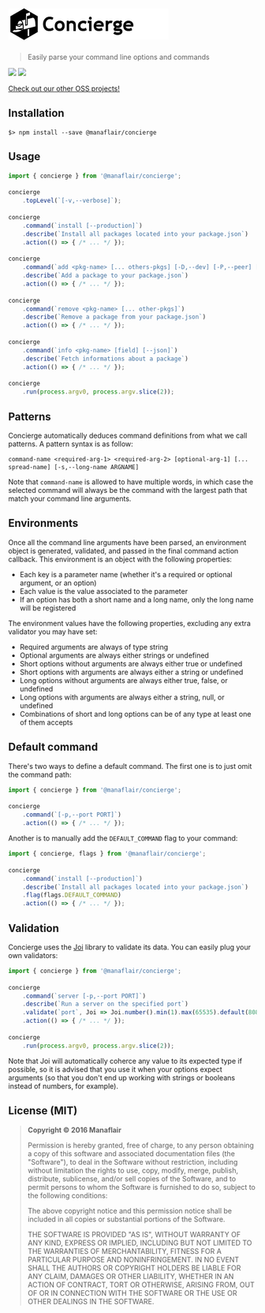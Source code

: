 # [![](/logo.png?raw=true)](https://github.com/manaflair/concierge)

> Easily parse your command line options and commands

[![](https://img.shields.io/npm/v/@manaflair/concierge.svg)]() [![](https://img.shields.io/npm/l/@manaflair/concierge.svg)]()

[Check out our other OSS projects!](https://manaflair.github.io)

## Installation

```
$> npm install --save @manaflair/concierge
```

## Usage

```js
import { concierge } from '@manaflair/concierge';

concierge
    .topLevel(`[-v,--verbose]`);

concierge
    .command(`install [--production]`)
    .describe(`Install all packages located into your package.json`)
    .action(() => { /* ... */ });

concierge
    .command(`add <pkg-name> [... others-pkgs] [-D,--dev] [-P,--peer] [-O,--optional] [-E,--exact] [-T,--tilde]`)
    .describe(`Add a package to your package.json`)
    .action(() => { /* ... */ });

concierge
    .command(`remove <pkg-name> [... other-pkgs]`)
    .describe(`Remove a package from your package.json`)
    .action(() => { /* ... */ });

concierge
    .command(`info <pkg-name> [field] [--json]`)
    .describe(`Fetch informations about a package`)
    .action(() => { /* ... */ });

concierge
    .run(process.argv0, process.argv.slice(2));
```

## Patterns

Concierge automatically deduces command definitions from what we call patterns. A pattern syntax is as follow:

```
command-name <required-arg-1> <required-arg-2> [optional-arg-1] [... spread-name] [-s,--long-name ARGNAME]
```

Note that `command-name` is allowed to have multiple words, in which case the selected command will always be the command with the largest path that match your command line arguments.

## Environments

Once all the command line arguments have been parsed, an environment object is generated, validated, and passed in the final command action callback. This environment is an object with the following properties:

  - Each key is a parameter name (whether it's a required or optional argument, or an option)
  - Each value is the value associated to the parameter
  - If an option has both a short name and a long name, only the long name will be registered

The environment values have the following properties, excluding any extra validator you may have set:

  - Required arguments are always of type string
  - Optional arguments are always either strings or undefined
  - Short options without arguments are always either true or undefined
  - Short options with arguments are always either a string or undefined
  - Long options without arguments are always either true, false, or undefined
  - Long options with arguments are always either a string, null, or undefined
  - Combinations of short and long options can be of any type at least one of them accepts

## Default command

There's two ways to define a default command. The first one is to just omit the command path:

```js
import { concierge } from '@manaflair/concierge';

concierge
    .command(`[-p,--port PORT]`)
    .action(() => { /* ... */ });
```

Another is to manually add the `DEFAULT_COMMAND` flag to your command:

```js
import { concierge, flags } from '@manaflair/concierge';

concierge
    .command(`install [--production]`)
    .describe(`Install all packages located into your package.json`)
    .flag(flags.DEFAULT_COMMAND)
    .action(() => { /* ... */ });
```

## Validation

Concierge uses the [Joi](https://github.com/hapijs/joi) library to validate its data. You can easily plug your own validators:

```js
import { concierge } from '@manaflair/concierge';

concierge
    .command(`server [-p,--port PORT]`)
    .describe(`Run a server on the specified port`)
    .validate(`port`, Joi => Joi.number().min(1).max(65535).default(8080))
    .action(() => { /* ... */ });

concierge
    .run(process.argv0, process.argv.slice(2));
```

Note that Joi will automatically coherce any value to its expected type if possible, so it is advised that you use it when your options expect arguments (so that you don't end up working with strings or booleans instead of numbers, for example).

## License (MIT)

> **Copyright © 2016 Manaflair**
>
> Permission is hereby granted, free of charge, to any person obtaining a copy of this software and associated documentation files (the "Software"), to deal in the Software without restriction, including without limitation the rights to use, copy, modify, merge, publish, distribute, sublicense, and/or sell copies of the Software, and to permit persons to whom the Software is furnished to do so, subject to the following conditions:
>
> The above copyright notice and this permission notice shall be included in all copies or substantial portions of the Software.
>
> THE SOFTWARE IS PROVIDED "AS IS", WITHOUT WARRANTY OF ANY KIND, EXPRESS OR IMPLIED, INCLUDING BUT NOT LIMITED TO THE WARRANTIES OF MERCHANTABILITY, FITNESS FOR A PARTICULAR PURPOSE AND NONINFRINGEMENT. IN NO EVENT SHALL THE AUTHORS OR COPYRIGHT HOLDERS BE LIABLE FOR ANY CLAIM, DAMAGES OR OTHER LIABILITY, WHETHER IN AN ACTION OF CONTRACT, TORT OR OTHERWISE, ARISING FROM, OUT OF OR IN CONNECTION WITH THE SOFTWARE OR THE USE OR OTHER DEALINGS IN THE SOFTWARE.
